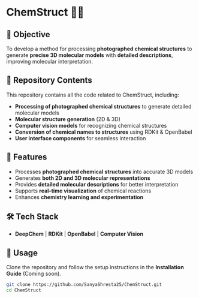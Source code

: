 
# ChemStruct 🧪🔬  

## 🎯 Objective  
To develop a method for processing **photographed chemical structures** to generate **precise 3D molecular models** with **detailed descriptions**, improving molecular interpretation.  

## 📂 Repository Contents  
This repository contains all the code related to ChemStruct, including:  
- **Processing of photographed chemical structures** to generate detailed molecular models  
- **Molecular structure generation** (2D & 3D)  
- **Computer vision models** for recognizing chemical structures  
- **Conversion of chemical names to structures** using RDKit & OpenBabel  
- **User interface components** for seamless interaction  

## 🚀 Features  
- Processes **photographed chemical structures** into accurate 3D models  
- Generates **both 2D and 3D molecular representations**  
- Provides **detailed molecular descriptions** for better interpretation  
- Supports **real-time visualization** of chemical reactions  
- Enhances **chemistry learning and experimentation**  

## 🛠️ Tech Stack  
- **DeepChem** | **RDKit** | **OpenBabel** | **Computer Vision**  

## 📌 Usage  
Clone the repository and follow the setup instructions in the **Installation Guide** (Coming soon).  

```bash
git clone https://github.com/SanyaShresta25/ChemStruct.git
cd ChemStruct
```

